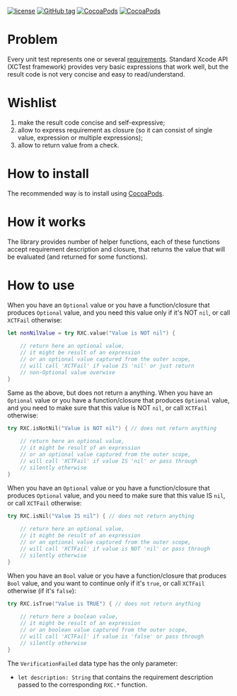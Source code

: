 [![license](https://img.shields.io/github/license/XCEssentials/Testing.svg)](https://opensource.org/licenses/MIT)
[![GitHub tag](https://img.shields.io/github/tag/XCEssentials/Testing.svg)](https://cocoapods.org/?q=XCERequirement)
[![CocoaPods](https://img.shields.io/cocoapods/v/XCETesting.svg)](https://cocoapods.org/?q=XCERequirement)
[![CocoaPods](https://img.shields.io/cocoapods/p/XCETesting.svg)](https://cocoapods.org/?q=XCEUniFlow)


# Problem

Every unit test represents one or several [requirements](https://en.wikipedia.org/wiki/Requirement). Standard Xcode API (XCTest framework) provides very basic expressions that work well, but the result code is not very concise and easy to read/understand.

# Wishlist

1. make the result code concise and self-expressive;
2. allow to express requirement as closure (so it can consist of single value, expression or multiple expressions);
3. allow to return value from a check.

# How to install

The recommended way is to install using [CocoaPods](https://cocoapods.org/?q=XCETesting).

# How it works

The library provides number of helper functions, each of these functions accept requirement description and closure, that returns the value that will be evaluated (and returned for some functions).

# How to use

When you have an `Optional` value or you have a function/closure that produces `Optional` value, and you need this value only if it's NOT `nil`, or call `XCTFail` otherwise:

```swift
let nonNilValue = try RXC.value("Value is NOT nil") {
	
	// return here an optional value,
	// it might be result of an expression 
	// or an optional value captured from the outer scope,
	// will call 'XCTFail' if value IS 'nil' or just return
	// non-Optional value overwise
}
```

Same as the above, but does not return a anything. When you have an `Optional` value or you have a function/closure that produces `Optional` value, and you need to make sure that this value is NOT `nil`, or call `XCTFail` otherwise:

```swift
try RXC.isNotNil("Value is NOT nil") { // does not return anything
	
	// return here an optional value,
	// it might be result of an expression 
	// or an optional value captured from the outer scope,
	// will call 'XCTFail' if value IS 'nil' or pass through
	// silently otherwise
}
```

When you have an `Optional` value or you have a function/closure that produces `Optional` value, and you need to make sure that this value IS `nil`, or call `XCTFail` otherwise:

```swift
try RXC.isNil("Value IS nil") { // does not return anything
	
	// return here an optional value,
	// it might be result of an expression 
	// or an optional value captured from the outer scope,
	// will call 'XCTFail' if value is NOT 'nil' or pass through
	// silently otherwise
}
```

When you have an `Bool` value or you have a function/closure that produces `Bool` value, and you want to continue only if it's `true`, or call `XCTFail` otherwise (if it's `false`):

```swift
try RXC.isTrue("Value is TRUE") { // does not return anything
	
	// return here a boolean value,
	// it might be result of an expression 
	// or an boolean value captured from the outer scope,
	// will call 'XCTFail' if value is 'false' or pass through
	// silently otherwise
}
```

The `VerificationFailed` data type has the only parameter:

- `let description: String` that contains the requirement description passed to the corresponding `RXC.*` function.
